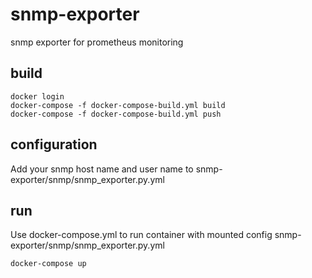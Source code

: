 # snmp-exporter
snmp exporter for prometheus monitoring

## build

~~~~
docker login
docker-compose -f docker-compose-build.yml build
docker-compose -f docker-compose-build.yml push
~~~~

## configuration

Add your snmp host name and user name to snmp-exporter/snmp/snmp_exporter.py.yml

## run

Use docker-compose.yml to run container with mounted config snmp-exporter/snmp/snmp_exporter.py.yml
~~~~
docker-compose up
~~~~

